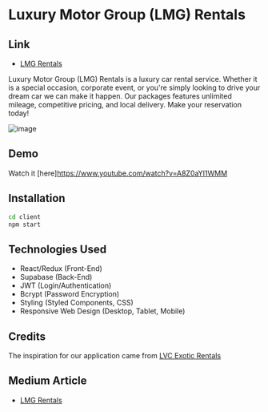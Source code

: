 # Luxury Motor Group (LMG) Rentals

## Link
- [LMG Rentals](https://lmg-rentals.netlify.app/)

Luxury Motor Group (LMG) Rentals is a luxury car rental service. Whether it is a special occasion, corporate event, or you're simply looking to drive your dream car we can make it happen. Our packages features unlimited mileage, competitive pricing, and local delivery. Make your reservation today!

![image](https://user-images.githubusercontent.com/80011655/123467476-8f52c180-d5be-11eb-8bc0-5e55fb1ab658.png)

## Demo

Watch it [here]https://www.youtube.com/watch?v=A8Z0aYI1WMM

## Installation

```sh
cd client
npm start
```

## Technologies Used

- React/Redux (Front-End)
- Supabase (Back-End)
- JWT (Login/Authentication)
- Bcrypt (Password Encryption)
- Styling (Styled Components, CSS)
- Responsive Web Design (Desktop, Tablet, Mobile)

## Credits

The inspiration for our application came from [LVC Exotic Rentals](https://lvcexotics.com/)

## Medium Article

- [LMG Rentals](https://carlo1678.medium.com/capstone-project-8501dd1815c0)
